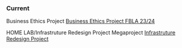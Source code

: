 ### Current

Business Ethics Project [Business Ethics Project FBLA 23/24](https://wiki.owendobson.com/notebook#Business_Ethics_Project_23/24)

HOME LAB/Infrastruture Redesign Project Megaproject [Infrastruture Redesign Project](https://wiki.owendobsoncom/notebook#Infrastruture_Redesign_Project)
